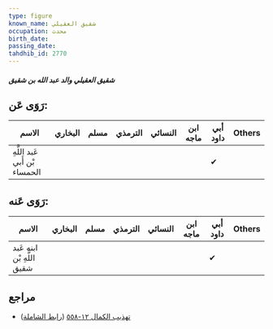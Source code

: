 ```yaml
---
type: figure
known_name: شقيق العقيلي
occupation: محدث
birth_date:
passing_date:
tahdhib_id: 2770
---
```

##### شقيق العقيلي والد عبد الله بن شقيق

## رَوَى عَن:
| الاسم                         | البخاري | مسلم | الترمذي | النسائي | ابن ماجه | أبي داود | Others |
| ----------------------------- | ------- | ---- | ------- | ------- | -------- | -------- | ------ |
| عَبد اللَّهِ بْن أَبي الحمساء |         |      |         |         |          | ✔        |        |
## رَوَى عَنه:
| الاسم                      | البخاري | مسلم | الترمذي | النسائي | ابن ماجه | أبي داود | Others |
| -------------------------- | ------- | ---- | ------- | ------- | -------- | -------- | ------ |
| ابنه عَبد اللَّهِ بْن شقيق |         |      |         |         |          | ✔        |        |
## مراجع
- [تهذيب الكمال ١٢-٥٥٨](obsidian://open?vault=Tahdhib-al-Kamal&file=Figures/٢٧٧٠-شقيق%20العقيلي%20والد%20عبد%20الله%20بن%20شقيق) ([رابط الشاملة](https://shamela.ws/book/3722/6331))